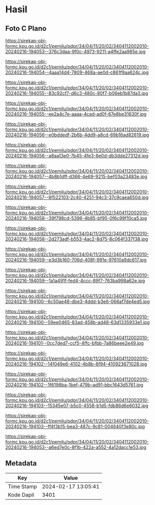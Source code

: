 # Hasil

## Foto C Plano

https://sirekap-obj-formc.kpu.go.id/d2c1/pemilu/pdpr/34/04/11/20/02/3404112002010-20240216-194053--376c3daa-9f0c-4973-9211-a4ffe2aa985e.jpg

https://sirekap-obj-formc.kpu.go.id/d2c1/pemilu/pdpr/34/04/11/20/02/3404112002010-20240216-194054--4aaa14d4-7809-468a-ae0d-c861f9aa624c.jpg

https://sirekap-obj-formc.kpu.go.id/d2c1/pemilu/pdpr/34/04/11/20/02/3404112002010-20240216-194055--83c92cf7-d6c3-480c-80f7-b06eb1b87da3.jpg

https://sirekap-obj-formc.kpu.go.id/d2c1/pemilu/pdpr/34/04/11/20/02/3404112002010-20240216-194055--ee2a4c7e-aaaa-4cad-ad0f-67e8be31630f.jpg

https://sirekap-obj-formc.kpu.go.id/d2c1/pemilu/pdpr/34/04/11/20/02/3404112002010-20240216-194056--e0bddedf-2b6b-4dd9-a8cd-69b16ad82619.jpg

https://sirekap-obj-formc.kpu.go.id/d2c1/pemilu/pdpr/34/04/11/20/02/3404112002010-20240216-194056--a8aa13e0-7b45-4fe3-8e0d-db3dde27312d.jpg

https://sirekap-obj-formc.kpu.go.id/d2c1/pemilu/pdpr/34/04/11/20/02/3404112002010-20240216-194057--4b8b1dff-d366-4e69-9215-bef03a23483e.jpg

https://sirekap-obj-formc.kpu.go.id/d2c1/pemilu/pdpr/34/04/11/20/02/3404112002010-20240216-194057--8f522103-2c40-4251-94c3-37c9caea650d.jpg

https://sirekap-obj-formc.kpu.go.id/d2c1/pemilu/pdpr/34/04/11/20/02/3404112002010-20240216-194058--39f798cd-5396-4b85-bf95-0f6c99f10ca5.jpg

https://sirekap-obj-formc.kpu.go.id/d2c1/pemilu/pdpr/34/04/11/20/02/3404112002010-20240216-194058--2d273adf-b553-4ac2-8d75-8c064f337f38.jpg

https://sirekap-obj-formc.kpu.go.id/d2c1/pemilu/pdpr/34/04/11/20/02/3404112002010-20240216-194059--e3d3b160-706d-408f-991e-97610a9dc617.jpg

https://sirekap-obj-formc.kpu.go.id/d2c1/pemilu/pdpr/34/04/11/20/02/3404112002010-20240216-194059--1a1a491f-fed4-4ccc-89f7-763ba998a62e.jpg

https://sirekap-obj-formc.kpu.go.id/d2c1/pemilu/pdpr/34/04/11/20/02/3404112002010-20240216-194100--6c50ae48-dbe3-4ddd-b3e6-066af7de4ed5.jpg

https://sirekap-obj-formc.kpu.go.id/d2c1/pemilu/pdpr/34/04/11/20/02/3404112002010-20240216-194100--59ee0465-83ad-458b-ad48-63d1335933e1.jpg

https://sirekap-obj-formc.kpu.go.id/d2c1/pemilu/pdpr/34/04/11/20/02/3404112002010-20240216-194101--0cc7ded7-ccf5-4ffc-bfbb-7a86beee2e49.jpg

https://sirekap-obj-formc.kpu.go.id/d2c1/pemilu/pdpr/34/04/11/20/02/3404112002010-20240216-194102--14f049e6-4102-4b8b-8f94-410923671028.jpg

https://sirekap-obj-formc.kpu.go.id/d2c1/pemilu/pdpr/34/04/11/20/02/3404112002010-20240216-194102--1f6198ba-1bef-479b-ad91-bbc1643d5761.jpg

https://sirekap-obj-formc.kpu.go.id/d2c1/pemilu/pdpr/34/04/11/20/02/3404112002010-20240216-194103--15345e07-b5c0-4558-b1d5-fdb86d6e6032.jpg

https://sirekap-obj-formc.kpu.go.id/d2c1/pemilu/pdpr/34/04/11/20/02/3404112002010-20240216-194103--ff4f3b15-bea3-487c-9c81-004640f3e80c.jpg

https://sirekap-obj-formc.kpu.go.id/d2c1/pemilu/pdpr/34/04/11/20/02/3404112002010-20240216-194053--a6ed7e0c-8f1b-422a-a552-4a12dacc1e53.jpg


## Metadata

| Key        | Value               |
| ---------- | ------------------- |
| Time Stamp | 2024-02-17 13:05:41 |
| Kode Dapil | 3401                |



